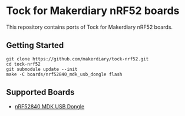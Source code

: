 # Tock for Makerdiary nRF52 boards

This repository contains ports of Tock for Makerdiary nRF52 boards.

## Getting Started

```
git clone https://github.com/makerdiary/tock-nrf52.git
cd tock-nrf52
git submodule update --init
make -C boards/nrf52840_mdk_usb_dongle flash
```

## Supported Boards

 * [nRF52840 MDK USB Dongle](./boards/nrf52840_mdk_usb_dongle)
